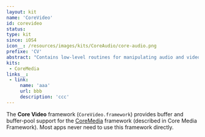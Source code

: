 ```yaml
---
layout: kit
name: 'CoreVideo'
id: corevideo
status:
type: kit
since: iOS4
icon__: /resources/images/kits/CoreAudio/core-audio.png
prefixe: 'CV'
abstract: "Contains low-level routines for manipulating audio and video. Do not use this framework directly."
kits: 
 - CoreMedia
links__:
 - link:
     name: 'aaa'
     url: bbb
     description: 'ccc'
---
```


The **Core Video** framework (`CoreVideo.framework`) provides buffer and buffer-pool support for the [CoreMedia](/CoreMedia) framework (described in Core Media Framework). Most apps never need to use this framework directly.
